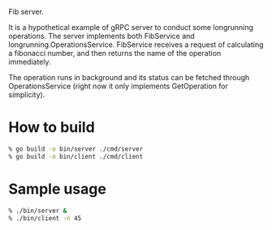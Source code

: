 Fib server.

It is a hypothetical example of gRPC server to conduct some
longrunning operations. The server implements both FibService
and longrunning.OperationsService.  FibService receives a
request of calculating a fibonacci number, and then returns
the name of the operation immediately.

The operation runs in background and its status can be fetched
through OperationsService (right now it only implements
GetOperation for simplicity).

# How to build

```sh
% go build -o bin/server ./cmd/server
% go build -o bin/client ./cmd/client
```

# Sample usage

```sh
% ./bin/server &
% ./bin/client -n 45
```
